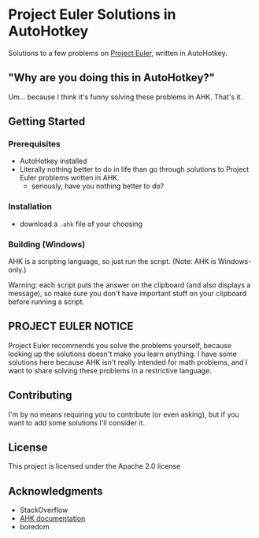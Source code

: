 # Project Euler Solutions in AutoHotkey

Solutions to a few problems on [Project Euler](https://projecteuler.net/archives), written in AutoHotkey.

## "Why are you doing this in AutoHotkey?"

Um... because I think it's funny solving these problems in AHK. That's it.

## Getting Started

### Prerequisites

* AutoHotkey installed
* Literally nothing better to do in life than go through solutions to Project Euler problems written in AHK
    * seriously, have you nothing better to do?

### Installation

* download a `.ahk` file of your choosing

### Building (Windows)

AHK is a scripting language, so just run the script. (Note: AHK is Windows-only.)

Warning: each script puts the answer on the clipboard (and also displays a message), so make sure you don't have important stuff on your clipboard before running a script.

## PROJECT EULER NOTICE

Project Euler recommends you solve the problems yourself, because looking up the solutions doesn't make you learn anything. I have some solutions here because AHK isn't really intended for math problems, and I want to share solving these problems in a restrictive language.

## Contributing

I'm by no means requiring you to contribute (or even asking), but if you want to add some solutions I'll consider it.

## License

This project is licensed under the Apache 2.0 license

## Acknowledgments

* StackOverflow
* [AHK documentation](https://www.autohotkey.com/docs/AutoHotkey.htm)
* boredom
